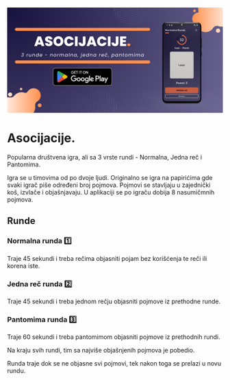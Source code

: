 ![](designs/banner.png)
# Asocijacije.

Popularna društvena igra, ali sa 3 vrste rundi - Normalna, Jedna reč i Pantomima.

Igra se u timovima od po dvoje ljudi. Originalno se igra na papirićima gde svaki igrač piše određeni broj pojmova. Pojmovi se stavljaju u zajednički koš, izvlače i objašnjavaju. U aplikaciji se po igraču dobija 8 nasumičmnih pojmova.

## Runde
### Normalna runda 1️⃣
Traje 45 sekundi i treba rečima objasniti pojam bez korišćenja te reči ili korena iste.

### Jedna reč runda 2️⃣
Traje 45 sekundi i treba jednom rečju objasniti pojmove iz prethodne runde.

### Pantomima runda 3️⃣
Traje 60 sekundi i treba pantomimom objasniti pojmove iz prethodnih rundi.

Na kraju svih rundi, tim sa najviše objašnjenih pojmova je pobedio.

Runda traje dok se ne objasne svi pojmovi, tek nakon toga se prelazi u novu rundu.
